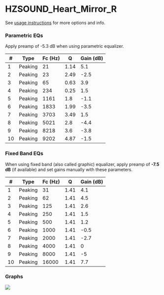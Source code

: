 # HZSOUND_Heart_Mirror_R
See [usage instructions](https://github.com/jaakkopasanen/AutoEq#usage) for more options and info.

### Parametric EQs
Apply preamp of -5.3 dB when using parametric equalizer.

|   # | Type    |   Fc (Hz) |    Q |   Gain (dB) |
|-----|---------|-----------|------|-------------|
|   1 | Peaking |        21 | 1.14 |         5.1 |
|   2 | Peaking |        23 | 2.49 |        -2.5 |
|   3 | Peaking |        65 | 0.63 |         3.9 |
|   4 | Peaking |       234 | 0.25 |         1.5 |
|   5 | Peaking |      1161 | 1.8  |        -1.1 |
|   6 | Peaking |      1833 | 1.99 |        -3.5 |
|   7 | Peaking |      3703 | 3.49 |         1.5 |
|   8 | Peaking |      5021 | 2.8  |        -4.4 |
|   9 | Peaking |      8218 | 3.6  |        -3.8 |
|  10 | Peaking |      9202 | 4.87 |        -1.5 |

### Fixed Band EQs
When using fixed band (also called graphic) equalizer, apply preamp of **-7.5 dB** (if available) and set gains manually with these parameters.

|   # | Type    |   Fc (Hz) |    Q |   Gain (dB) |
|-----|---------|-----------|------|-------------|
|   1 | Peaking |        31 | 1.41 |         4.1 |
|   2 | Peaking |        62 | 1.41 |         4.5 |
|   3 | Peaking |       125 | 1.41 |         2.6 |
|   4 | Peaking |       250 | 1.41 |         1.5 |
|   5 | Peaking |       500 | 1.41 |         1.2 |
|   6 | Peaking |      1000 | 1.41 |        -0.5 |
|   7 | Peaking |      2000 | 1.41 |        -2.7 |
|   8 | Peaking |      4000 | 1.41 |         0   |
|   9 | Peaking |      8000 | 1.41 |        -5   |
|  10 | Peaking |     16000 | 1.41 |         7.7 |

### Graphs
![](./HZSOUND_Heart_Mirror_R.png)
